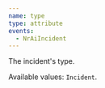 ```yaml
---
name: type
type: attribute
events:
  - NrAiIncident
---
```


The incident's type.
        
Available values: `Incident`.